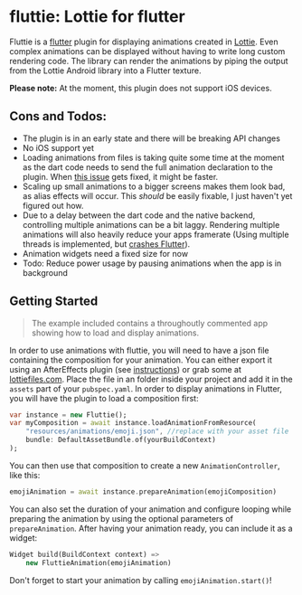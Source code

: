# fluttie: Lottie for flutter
Fluttie is a [flutter](https://flutter.io/) plugin for displaying animations
created in [Lottie](http://airbnb.io/lottie/). Even complex animations can 
be displayed without having to write long custom rendering code.
The library can render the animations by piping the output from the Lottie
Android library into a Flutter texture.

**Please note:** At the moment, this plugin does not support iOS devices.

## Cons and Todos:
 - The plugin is in an early state and there will be breaking API changes
 - No iOS support yet
 - Loading animations from files is taking quite some time at the moment as the dart
   code needs to send the full animation declaration to the plugin. When
   [this issue](https://github.com/flutter/flutter/issues/11019) gets fixed, it might be faster.
 - Scaling up small animations to a bigger screens makes them look bad, as     alias effects will occur. This _should_ be easily fixable, I just haven't
   yet figured out how.
 - Due to a delay between the dart code and the native backend, controlling
   multiple animations can be a bit laggy. Rendering multiple animations will
   also heavily reduce your apps framerate (Using multiple threads is implemented, but [crashes Flutter](https://github.com/flutter/flutter/issues/14169)).
 - Animation widgets need a fixed size for now
 - Todo: Reduce power usage by pausing animations when the app is in background 

## Getting Started

> The example included contains a throughoutly commented app showing how to load and
> display animations.

In order to use animations with fluttie, you will need to have a json file
containing the composition for your animation. You can either export it using
an AfterEffects plugin (see [instructions](http://airbnb.io/lottie/after-effects/getting-started.html))
or grab some at [lottiefiles.com](https://www.lottiefiles.com/).
Place the file in an folder inside your project and add it in the `assets` part of your `pubspec.yaml`.
In order to display animations in Flutter, you will have the plugin to load
a composition first:
```dart
var instance = new Fluttie();
var myComposition = await instance.loadAnimationFromResource(
    "resources/animations/emoji.json", //replace with your asset file
    bundle: DefaultAssetBundle.of(yourBuildContext)
);
```
You can then use that composition to create a new `AnimationController`,
like this:
```dart
emojiAnimation = await instance.prepareAnimation(emojiComposition)
```
You can also set the duration of your animation and configure looping while
preparing the animation by using the optional parameters of `prepareAnimation`.
After having your animation ready, you can include it as a widget:
```dart
Widget build(BuildContext context) =>
    new FluttieAnimation(emojiAnimation)
```
Don't forget to start your animation by calling `emojiAnimation.start()`!
